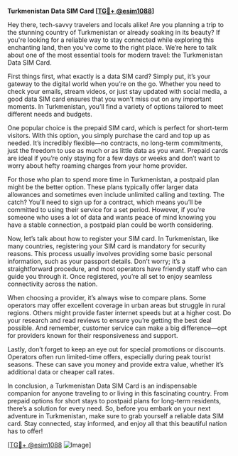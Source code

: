 **Turkmenistan Data SIM Card [[TG💪+ @esim1088](https://t.me/s/esim1088)]**

Hey there, tech-savvy travelers and locals alike! Are you planning a trip to the stunning country of Turkmenistan or already soaking in its beauty? If you're looking for a reliable way to stay connected while exploring this enchanting land, then you've come to the right place. We’re here to talk about one of the most essential tools for modern travel: the Turkmenistan Data SIM Card.

First things first, what exactly is a data SIM card? Simply put, it’s your gateway to the digital world when you’re on the go. Whether you need to check your emails, stream videos, or just stay updated with social media, a good data SIM card ensures that you won’t miss out on any important moments. In Turkmenistan, you’ll find a variety of options tailored to meet different needs and budgets. 

One popular choice is the prepaid SIM card, which is perfect for short-term visitors. With this option, you simply purchase the card and top up as needed. It’s incredibly flexible—no contracts, no long-term commitments, just the freedom to use as much or as little data as you want. Prepaid cards are ideal if you’re only staying for a few days or weeks and don’t want to worry about hefty roaming charges from your home provider.

For those who plan to spend more time in Turkmenistan, a postpaid plan might be the better option. These plans typically offer larger data allowances and sometimes even include unlimited calling and texting. The catch? You’ll need to sign up for a contract, which means you’ll be committed to using their service for a set period. However, if you’re someone who uses a lot of data and wants peace of mind knowing you have a stable connection, a postpaid plan could be worth considering.

Now, let’s talk about how to register your SIM card. In Turkmenistan, like many countries, registering your SIM card is mandatory for security reasons. This process usually involves providing some basic personal information, such as your passport details. Don’t worry; it’s a straightforward procedure, and most operators have friendly staff who can guide you through it. Once registered, you’re all set to enjoy seamless connectivity across the nation.

When choosing a provider, it’s always wise to compare plans. Some operators may offer excellent coverage in urban areas but struggle in rural regions. Others might provide faster internet speeds but at a higher cost. Do your research and read reviews to ensure you’re getting the best deal possible. And remember, customer service can make a big difference—opt for providers known for their responsiveness and support.

Lastly, don’t forget to keep an eye out for special promotions or discounts. Operators often run limited-time offers, especially during peak tourist seasons. These can save you money and provide extra value, whether it’s additional data or cheaper call rates.

In conclusion, a Turkmenistan Data SIM Card is an indispensable companion for anyone traveling to or living in this fascinating country. From prepaid options for short stays to postpaid plans for long-term residents, there’s a solution for every need. So, before you embark on your next adventure in Turkmenistan, make sure to grab yourself a reliable data SIM card. Stay connected, stay informed, and enjoy all that this beautiful nation has to offer!

[[TG💪+ @esim1088](https://t.me/s/esim1088) ![Image](https://i.postimg.cc/Y0z9fWf4/image.png)]